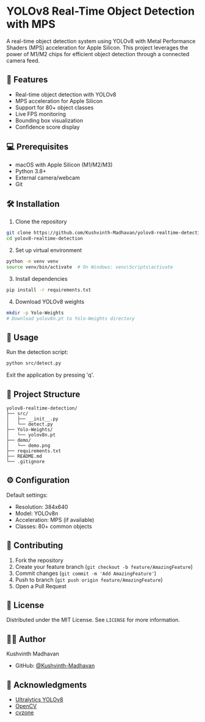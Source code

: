 # YOLOv8 Real-Time Object Detection with MPS

A real-time object detection system using YOLOv8 with Metal Performance Shaders (MPS) acceleration for Apple Silicon. This project leverages the power of M1/M2 chips for efficient object detection through a connected camera feed.

## 🚀 Features

- Real-time object detection with YOLOv8
- MPS acceleration for Apple Silicon
- Support for 80+ object classes
- Live FPS monitoring
- Bounding box visualization
- Confidence score display

## 💻 Prerequisites

- macOS with Apple Silicon (M1/M2/M3)
- Python 3.8+
- External camera/webcam
- Git

## 🛠️ Installation

1. Clone the repository
```bash
git clone https://github.com/Kushvinth-Madhavan/yolov8-realtime-detection.git
cd yolov8-realtime-detection
```

2. Set up virtual environment
```bash
python -m venv venv
source venv/bin/activate  # On Windows: venv\Scripts\activate
```

3. Install dependencies
```bash
pip install -r requirements.txt
```

4. Download YOLOv8 weights
```bash
mkdir -p Yolo-Weights
# Download yolov8n.pt to Yolo-Weights directory
```

## 🎯 Usage

Run the detection script:
```bash
python src/detect.py
```

Exit the application by pressing 'q'.

## 📁 Project Structure
```
yolov8-realtime-detection/
├── src/
│   ├── __init__.py
│   └── detect.py
├── Yolo-Weights/
│   └── yolov8n.pt
├── demo/
│   └── demo.png
├── requirements.txt
├── README.md
└── .gitignore
```

## ⚙️ Configuration

Default settings:
- Resolution: 384x640
- Model: YOLOv8n
- Acceleration: MPS (if available)
- Classes: 80+ common objects

## 🤝 Contributing

1. Fork the repository
2. Create your feature branch (`git checkout -b feature/AmazingFeature`)
3. Commit changes (`git commit -m 'Add AmazingFeature'`)
4. Push to branch (`git push origin feature/AmazingFeature`)
5. Open a Pull Request

## 📝 License

Distributed under the MIT License. See `LICENSE` for more information.

## 👨‍💻 Author

Kushvinth Madhavan
- GitHub: [@Kushvinth-Madhavan](https://github.com/Kushvinth-Madhavan)

## 🙏 Acknowledgments

- [Ultralytics YOLOv8](https://github.com/ultralytics/ultralytics)
- [OpenCV](https://opencv.org/)
- [cvzone](https://github.com/cvzone/cvzone)
